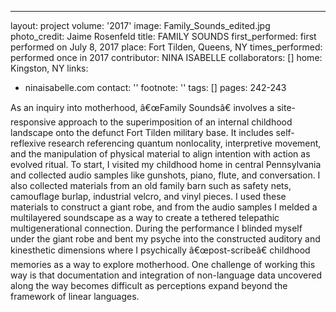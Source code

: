 ---
layout: project
volume: '2017'
image: Family_Sounds_edited.jpg
photo_credit: Jaime Rosenfeld
title: FAMILY SOUNDS
first_performed: first performed on July 8, 2017
place: Fort Tilden, Queens, NY
times_performed: performed once in 2017
contributor: NINA ISABELLE
collaborators: []
home: Kingston, NY
links:
- ninaisabelle.com
contact: ''
footnote: ''
tags: []
pages: 242-243



As an inquiry into motherhood, â€œFamily Soundsâ€ involves a site-responsive approach to the superimposition of an internal childhood landscape onto the defunct Fort Tilden military base. It includes self-reflexive research referencing quantum nonlocality, interpretive movement, and the manipulation of physical material to align intention with action as evolved ritual. To start, I visited my childhood home in central Pennsylvania and collected audio samples like gunshots, piano, flute, and conversation. I also collected materials from an old family barn such as safety nets, camouflage burlap, industrial velcro, and vinyl pieces. I used these materials to construct a giant robe, and from the audio samples I melded a multilayered soundscape as a way to create a tethered telepathic multigenerational connection. During the performance I blinded myself under the giant robe and bent my psyche into the constructed auditory and kinesthetic dimensions where I psychically â€œpost-scribeâ€ childhood memories as a way to explore motherhood. One challenge of working this way is that documentation and integration of non-language data uncovered along the way becomes difficult as perceptions expand beyond the framework of linear languages.
